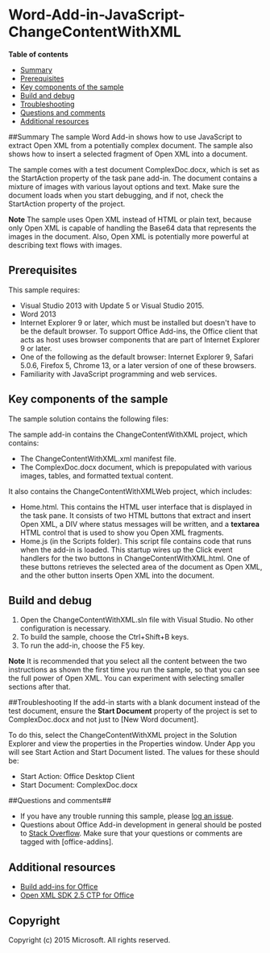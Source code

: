 # Word-Add-in-JavaScript-ChangeContentWithXML

**Table of contents**

* [Summary](#summary)
* [Prerequisites](#prerequisites)
* [Key components of the sample](#components)
* [Build and debug](#build)
* [Troubleshooting](#troubleshooting)
* [Questions and comments](#questions)
* [Additional resources](#additional-resources)

<a name="summary"></a>
##Summary
The sample Word Add-in shows how to use JavaScript to extract Open XML from a potentially complex document. The sample also shows how to insert a selected fragment of Open XML into a document.

The sample comes with a test document ComplexDoc.docx, which is set as the StartAction property of the task pane add-in. The document contains a mixture of images with various layout options and text. Make sure the document loads when you start debugging, and if not, check the StartAction property of the project.

**Note** The sample uses Open XML instead of HTML or plain text, because only Open XML is capable of handling the Base64 data that represents the images in the document. Also, Open XML is potentially more powerful at describing text flows with images.

<a name="prerequisites"></a>
## Prerequisites ##

This sample requires:

- Visual Studio 2013 with Update 5 or Visual Studio 2015.
- Word 2013
- Internet Explorer 9 or later, which must be installed but doesn't have to be the default browser. To support Office Add-ins, the Office client that acts as host uses browser components that are part of Internet Explorer 9 or later.
- One of the following as the default browser: Internet Explorer 9, Safari 5.0.6, Firefox 5, Chrome 13, or a later version of one of these browsers.
- Familiarity with JavaScript programming and web services.

<a name="components"></a>
## Key components of the sample
The sample solution contains the following files:

The sample add-in contains the ChangeContentWithXML project, which contains:

- The ChangeContentWithXML.xml manifest file.
- The ComplexDoc.docx document, which is prepopulated with various images, tables, and formatted textual content.

It also contains the ChangeContentWithXMLWeb project, which includes:

- Home.html. This contains the HTML user interface that is displayed in the task pane. It consists of two HTML buttons that extract and insert Open XML, a DIV where status messages will be written, and a **textarea** HTML control that is used to show you Open XML fragments.
- Home.js (in the Scripts folder). This script file contains code that runs when the add-in is loaded. This startup wires up the Click event handlers for the two buttons in ChangeContentWithXML.html. One of these buttons retrieves the selected area of the document as Open XML, and the other button inserts Open XML into the document.

<a name="build"></a>
## Build and debug ##

1. Open the ChangeContentWithXML.sln file with Visual Studio. No other configuration is necessary.
2. To build the sample, choose the Ctrl+Shift+B keys.
3. To run the add-in, choose the F5 key.

**Note** It is recommended that you select all the content between the two instructions as shown the first time you run the sample, so that you can see the full power of Open XML. You can experiment with selecting smaller sections after that.

<a name="troubleshooting"></a>
##Troubleshooting
If the add-in starts with a blank document instead of the test document, ensure the **Start Document** property of the project is set to ComplexDoc.docx and not just to [New Word document].

To do this, select the ChangeContentWithXML project in the Solution Explorer and view the properties in the Properties window. Under App you will see Start Action and Start Document listed.  The values for these should be:

- Start Action: Office Desktop Client
- Start Document: ComplexDoc.docx

<a name="questions"></a>
##Questions and comments##

- If you have any trouble running this sample, please [log an issue](https://github.com/OfficeDev/Word-Add-in-JavaScript-ChangeContentWithXML//issues).
- Questions about Office Add-in development in general should be posted to [Stack Overflow](http://stackoverflow.com/questions/tagged/office-addins). Make sure that your questions or comments are tagged with [office-addins].


<a name="additional-resources"></a>
## Additional resources ##

- [Build add-ins for Office](http://msdn.microsoft.com/library/office/jj220060.aspx)
- [Open XML SDK 2.5 CTP for Office](http://msdn.microsoft.com/library/office/bb448854.aspx)

## Copyright
Copyright (c) 2015 Microsoft. All rights reserved.
